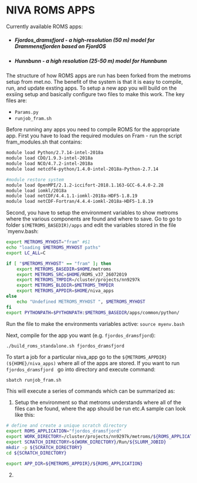 # NIVA ROMS APPS

Currently available ROMS apps:
 * ##### Fjordos_dramsfjord - a high-resolution (50 m) model for Drammensfjorden based on FjordOS
 * ##### Hunnbunn - a high resolution (25-50 m) model for Hunnbunn
 
The structure of how ROMS apps are run has been forked from the metroms setup from met.no. The benefit of the system is that it is easy to compile, run, and update exsting apps. To setup a new app you will build on the exsiing setup and basically configure two files to make this work. The key files are: 
 
 * `Params.py` 
 * `runjob_fram.sh`

Before running any apps you need to compile ROMS for the appropriate app. First you have to load the required modules on Fram - run the script fram_modules.sh that contains:

```bash
module load Python/2.7.14-intel-2018a
module load CDO/1.9.3-intel-2018a
module load NCO/4.7.2-intel-2018a
module load netcdf4-python/1.4.0-intel-2018a-Python-2.7.14

#module restore system
module load OpenMPI/2.1.2-iccifort-2018.1.163-GCC-6.4.0-2.28
module load iomkl/2018a
module load netCDF/4.4.1.1-iomkl-2018a-HDF5-1.8.19
module load netCDF-Fortran/4.4.4-iomkl-2018a-HDF5-1.8.19
```

Second, you have to setup the environment variables to show metroms where the various components are found and where to save. Go to go to folder `$(METROMS_BASEDIR)/apps` and edit the variables stored in the file `myenv.bash:

```bash
export METROMS_MYHOST="fram" #$1
echo "loading $METROMS_MYHOST paths"
export LC_ALL=C

if [ "$METROMS_MYHOST" == "fram" ]; then
    export METROMS_BASEDIR=$HOME/metroms
    export METROMS_SRC=$HOME/ROMS_v37_26072019
    export METROMS_TMPDIR=/cluster/projects/nn9297k
	export METROMS_BLDDIR=$METROMS_TMPDIR
    export METROMS_APPDIR=$HOME/niva_apps
else
    echo "Undefined METROMS_MYHOST ", $METROMS_MYHOST
fi
export PYTHONPATH=$PYTHONPATH:$METROMS_BASEDIR/apps/common/python/
```
Run the file to make the environments variables active: `source myenv.bash`

Next, compile for the app you want (e.g. `fjordos_dramsfjord`):
```bash
./build_roms_standalone.sh fjordos_dramsfjord
```

To start a job for a particular niva_app go to the  `${METROMS_APPDIR} (${HOME}/niva_apps)` where all of the apps are stored. If you want to run  `fjordos_dramsfjord ` go into directory and execute command:

`sbatch runjob_fram.sh`

This will execute a series of commands which can be summarized as:

1. Setup the environment so that metroms understands where all of the files can be found, where the app should be run etc.A sample can look like this:

```bash
# define and create a unique scratch directory
export ROMS_APPLICATION="fjordos_dramsfjord"
export WORK_DIRECTORY=/cluster/projects/nn9297k/metroms/${ROMS_APPLICATION}
export SCRATCH_DIRECTORY=${WORK_DIRECTORY}/Run/${SLURM_JOBID}
mkdir -p ${SCRATCH_DIRECTORY}
cd ${SCRATCH_DIRECTORY}

export APP_DIR=${METROMS_APPDIR}/${ROMS_APPLICATION}
```
2. 
